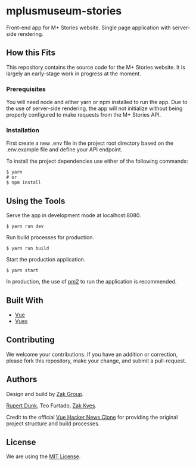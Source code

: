 # mplusmuseum-stories

Front-end app for M+ Stories website. Single page application with server-side rendering.

## How this Fits

This repository contains the source code for the M+ Stories website. It is largely an early-stage work in progress at the moment.

### Prerequisites

You will need node and either yarn or npm installed to run the app. Due to the use of server-side rendering, the app will not initialize without being properly configured to make requests from the M+ Stories API.

### Installation

First create a new .env file in the project root directory based on the .env.example file and define your API endpoint.

To install the project dependencies use either of the following commands:
```
$ yarn
# or
$ npm install
```

## Using the Tools

Serve the app in development mode at localhost:8080.
```
$ yarn run dev
```

Run build processes for production.
```
$ yarn run build
```

Start the production application.
```
$ yarn start
```

In production, the use of [pm2](http://pm2.keymetrics.io/) to run the application is recommended.

## Built With

* [Vue](https://github.com/vuejs/vue)
* [Vuex](https://github.com/vuejs/vuex)

## Contributing

We welcome your contributions. If you have an addition or correction, please fork this repository, make your change, and submit a pull-request.

## Authors

Design and build by [Zak Group](https://www.zakgroup.co.uk/).

[Rupert Dunk](https://github.com/rdunk), Teo Furtado, [Zak Kyes](https://www.zakgroup.co.uk/office/zak-kyes).

Credit to the official [Vue Hacker News Clone](https://github.com/vuejs/vue-hackernews-2.0/) for providing the original project structure and build processes.

## License

We are using the [MIT License](LICENSE).
